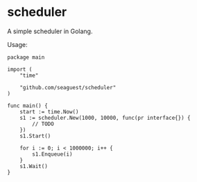 # scheduler
A simple scheduler in Golang.


Usage:


``` 
package main

import (
	"time"

	"github.com/seaguest/scheduler"
)

func main() {
	start := time.Now()
	s1 := scheduler.New(1000, 10000, func(pr interface{}) {
		// TODO
	})
	s1.Start()

	for i := 0; i < 1000000; i++ {
		s1.Enqueue(i)
	}
	s1.Wait()
}

```
